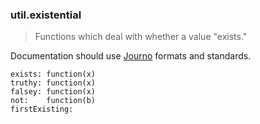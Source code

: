 ### util.existential

> Functions which deal with whether a value "exists."

Documentation should use [Journo](https://github.com/jashkenas/journo) formats and standards.

    exists: function(x)
    truthy: function(x)
    falsey: function(x)
    not:    function(b)
    firstExisting: 
